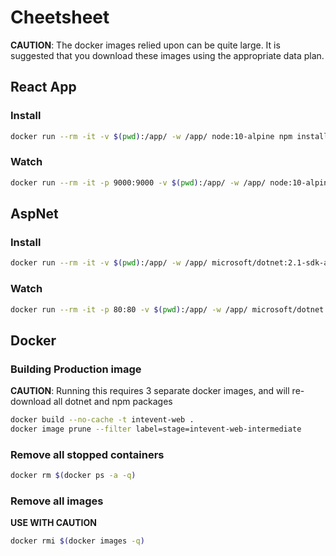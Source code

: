 # Cheetsheet

**CAUTION**: The docker images relied upon can be quite large. It is suggested that you download these images using the appropriate data plan.

## React App

### Install
```bash
docker run --rm -it -v $(pwd):/app/ -w /app/ node:10-alpine npm install
```

### Watch
```bash
docker run --rm -it -p 9000:9000 -v $(pwd):/app/ -w /app/ node:10-alpine npm run watch
```

## AspNet

### Install
```bash
docker run --rm -it -v $(pwd):/app/ -w /app/ microsoft/dotnet:2.1-sdk-alpine dotnet restore
```

### Watch
```bash
docker run --rm -it -p 80:80 -v $(pwd):/app/ -w /app/ microsoft/dotnet:2.1-sdk-alpine dotnet watch run
```

## Docker

### Building Production image
**CAUTION**: Running this requires 3 separate docker images, and will re-download all dotnet and npm packages
```bash
docker build --no-cache -t intevent-web .
docker image prune --filter label=stage=intevent-web-intermediate
```

### Remove all stopped containers
```bash
docker rm $(docker ps -a -q)
```

### Remove all images
**USE WITH CAUTION**
```bash
docker rmi $(docker images -q)
```
